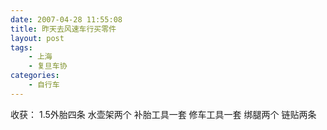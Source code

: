 ```yaml
---
date: 2007-04-28 11:55:08
title: 昨天去风速车行买零件
layout: post
tags:
    - 上海
    - 复旦车协
categories:
    - 自行车
---
```

收获：
1.5外胎四条
水壶架两个
补胎工具一套
修车工具一套
绑腿两个
链贴两条